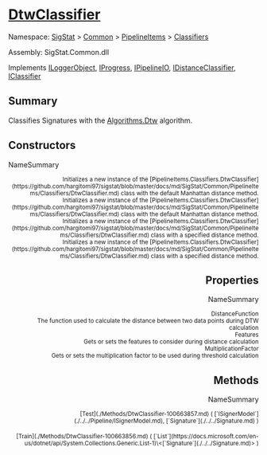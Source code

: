 # [DtwClassifier](./DtwClassifier.md)

Namespace: [SigStat]() > [Common](./../../README.md) > [PipelineItems]() > [Classifiers](./README.md)

Assembly: SigStat.Common.dll

Implements [ILoggerObject](./../../ILoggerObject.md), [IProgress](./../../Helpers/IProgress.md), [IPipelineIO](./../../Pipeline/IPipelineIO.md), [IDistanceClassifier](./../../Pipeline/IDistanceClassifier.md), [IClassifier](./../../Pipeline/IClassifier.md)

## Summary
Classifies Signatures with the [Algorithms.Dtw](https://github.com/hargitomi97/sigstat/blob/master/docs/md/SigStat/Common/Algorithms/Dtw.md) algorithm.

## Constructors

NameSummary

<div style="text-align: right"><sub>Initializes a new instance of the [PipelineItems.Classifiers.DtwClassifier](https://github.com/hargitomi97/sigstat/blob/master/docs/md/SigStat/Common/PipelineItems/Classifiers/DtwClassifier.md) class with the default Manhattan distance method.</sub></ div ><div style="text-align: right"><sub>Initializes a new instance of the [PipelineItems.Classifiers.DtwClassifier](https://github.com/hargitomi97/sigstat/blob/master/docs/md/SigStat/Common/PipelineItems/Classifiers/DtwClassifier.md) class with the default Manhattan distance method.</sub></ div ><br>
<div style="text-align: right"><sub>Initializes a new instance of the [PipelineItems.Classifiers.DtwClassifier](https://github.com/hargitomi97/sigstat/blob/master/docs/md/SigStat/Common/PipelineItems/Classifiers/DtwClassifier.md) class with a specified distance method.</sub></ div ><div style="text-align: right"><sub>Initializes a new instance of the [PipelineItems.Classifiers.DtwClassifier](https://github.com/hargitomi97/sigstat/blob/master/docs/md/SigStat/Common/PipelineItems/Classifiers/DtwClassifier.md) class with a specified distance method.</sub></ div ><br>


## Properties

NameSummary

<div style="text-align: right"><sub>DistanceFunction</sub></ div ><div style="text-align: right"><sub>The function used to calculate the distance between two data points during DTW calculation</sub></ div ><br>
<div style="text-align: right"><sub>Features</sub></ div ><div style="text-align: right"><sub>Gets or sets the features to consider during distance calculation</sub></ div ><br>
<div style="text-align: right"><sub>MultiplicationFactor</sub></ div ><div style="text-align: right"><sub>Gets or sets the multiplication factor to be used during threshold calculation</sub></ div ><br>


## Methods

NameSummary

<div style="text-align: right"><sub>[Test](./Methods/DtwClassifier-100663857.md) ( [`ISignerModel`](./../../Pipeline/ISignerModel.md), [`Signature`](./../../Signature.md) )</sub></ div ><div style="text-align: right"><sub></sub></ div ><br>
<div style="text-align: right"><sub>[Train](./Methods/DtwClassifier-100663856.md) ( [`List`](https://docs.microsoft.com/en-us/dotnet/api/System.Collections.Generic.List-1)\<[`Signature`](./../../Signature.md)> )</sub></ div ><div style="text-align: right"><sub></sub></ div ><br>


